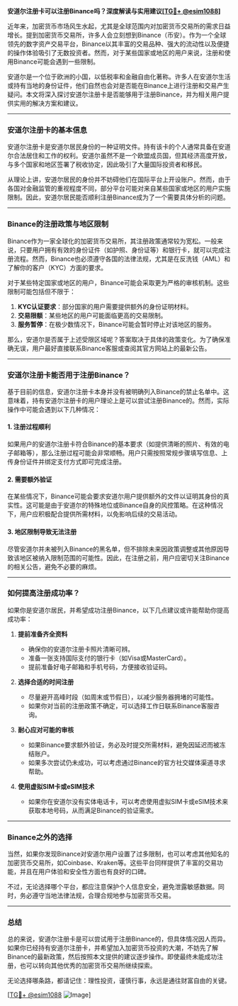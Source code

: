 **安道尔注册卡可以注册Binance吗？深度解读与实用建议[[TG💪+ @esim1088](https://t.me/s/esim1088)]**

近年来，加密货币市场风生水起，尤其是全球范围内对加密货币交易所的需求日益增长。提到加密货币交易所，许多人会立刻想到Binance（币安）。作为一个全球领先的数字资产交易平台，Binance以其丰富的交易品种、强大的流动性以及便捷的操作体验吸引了无数投资者。然而，对于某些国家或地区的用户来说，注册和使用Binance可能会遇到一些限制。

安道尔是一个位于欧洲的小国，以低税率和金融自由化著称。许多人在安道尔生活或持有当地的身份证件，他们自然也会对是否能在Binance上进行注册和交易产生疑问。本文将深入探讨安道尔注册卡是否能够用于注册Binance，并为相关用户提供实用的解决方案和建议。

---

### **安道尔注册卡的基本信息**

安道尔注册卡是安道尔居民身份的一种证明文件。持有该卡的个人通常具备在安道尔合法居住和工作的权利。安道尔虽然不是一个欧盟成员国，但其经济高度开放，与多个国家和地区签署了税收协定，因此吸引了大量国际投资者和移民。

从理论上讲，安道尔居民的身份并不妨碍他们在国际平台上开设账户。然而，由于各国对金融监管的重视程度不同，部分平台可能对来自某些国家或地区的用户实施限制。因此，安道尔居民能否顺利注册Binance成为了一个需要具体分析的问题。

---

### **Binance的注册政策与地区限制**

Binance作为一家全球化的加密货币交易所，其注册政策通常较为宽松。一般来说，只要用户拥有有效的身份证件（如护照、身份证等）和银行卡，就可以完成注册流程。然而，Binance也必须遵守各国的法律法规，尤其是在反洗钱（AML）和了解你的客户（KYC）方面的要求。

对于某些特定国家或地区的用户，Binance可能会采取更为严格的审核机制。这些限制可能包括但不限于：

1. **KYC认证要求**：部分国家的用户需要提供额外的身份证明材料。
2. **交易限额**：某些地区的用户可能面临更高的交易限制。
3. **服务暂停**：在极少数情况下，Binance可能会暂时停止对该地区的服务。

那么，安道尔是否属于上述受限区域呢？答案取决于具体的政策变化。为了确保准确无误，用户最好直接联系Binance客服或查阅其官方网站上的最新公告。

---

### **安道尔注册卡能否用于注册Binance？**

基于目前的信息，安道尔注册卡本身并没有被明确列入Binance的禁止名单中。这意味着，持有安道尔注册卡的用户理论上是可以尝试注册Binance的。然而，实际操作中可能会遇到以下几种情况：

#### **1. 注册过程顺利**
如果用户的安道尔注册卡符合Binance的基本要求（如提供清晰的照片、有效的电子邮箱等），那么注册过程可能会非常顺畅。用户只需按照常规步骤填写信息、上传身份证件并绑定支付方式即可完成注册。

#### **2. 需要额外验证**
在某些情况下，Binance可能会要求安道尔用户提供额外的文件以证明其身份的真实性。这可能是由于安道尔的特殊地位或Binance自身的风控策略。在这种情况下，用户应积极配合提供所需材料，以免影响后续的交易活动。

#### **3. 地区限制导致无法注册**
尽管安道尔并未被列入Binance的黑名单，但不排除未来因政策调整或其他原因导致该地区被纳入限制范围的可能性。因此，在注册之前，用户应密切关注Binance的相关公告，避免不必要的麻烦。

---

### **如何提高注册成功率？**

如果你是安道尔居民，并希望成功注册Binance，以下几点建议或许能帮助你提高成功率：

1. **提前准备齐全资料**
   - 确保你的安道尔注册卡照片清晰可辨。
   - 准备一张支持国际支付的银行卡（如Visa或MasterCard）。
   - 提前准备好电子邮箱和手机号码，方便接收验证码。

2. **选择合适的时间注册**
   - 尽量避开高峰时段（如周末或节假日），以减少服务器拥堵的可能性。
   - 如果你对当前的注册政策不确定，可以选择工作日联系Binance客服咨询。

3. **耐心应对可能的审核**
   - 如果Binance要求额外验证，务必及时提交所需材料，避免因延迟而被冻结账户。
   - 如果多次尝试仍未成功，可以考虑通过Binance的官方社交媒体渠道寻求帮助。

4. **使用虚拟SIM卡或eSIM技术**
   - 如果你在安道尔没有实体电话卡，可以考虑使用虚拟SIM卡或eSIM技术来获取本地号码，从而满足Binance的验证需求。

---

### **Binance之外的选择**

当然，如果你发现Binance对安道尔用户设置了过多限制，也可以考虑其他知名的加密货币交易所，如Coinbase、Kraken等。这些平台同样提供了丰富的交易功能，并且在用户体验和安全性方面也有良好的口碑。

不过，无论选择哪个平台，都应注意保护个人信息安全，避免泄露敏感数据。同时，务必遵守当地法律法规，合理合规地参与加密货币交易。

---

### **总结**

总的来说，安道尔注册卡是可以尝试用于注册Binance的，但具体情况因人而异。如果你已经持有安道尔注册卡，并希望加入加密货币投资的大潮，不妨先了解Binance的最新政策，然后按照本文提供的建议逐步操作。即使最终未能成功注册，也可以转向其他优秀的加密货币交易所继续探索。

无论选择哪条路，都请记住：理性投资，谨慎行事，永远是通往财富自由的关键。

[[TG💪+ @esim1088](https://t.me/s/esim1088) ![Image](https://i.postimg.cc/4NQfJmqS/Snipaste-2025-05-13-00-14-12.png)]
